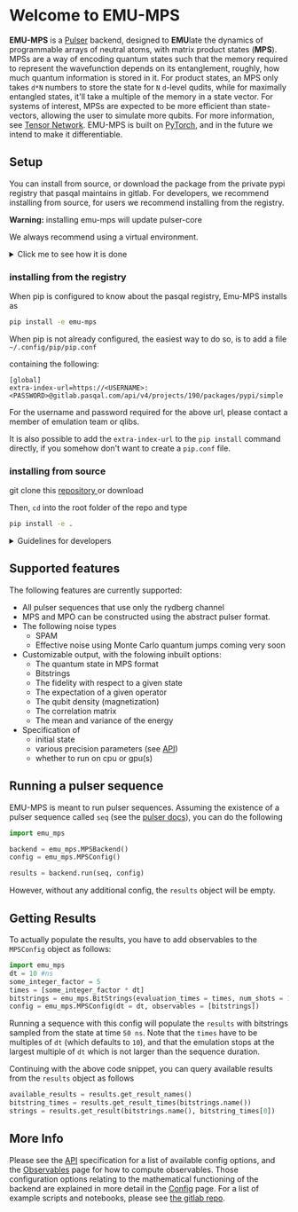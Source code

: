 # Welcome to EMU-MPS
**EMU-MPS** is a [Pulser](https://github.com/pasqal-io/Pulser) backend, designed to **EMU**late the dynamics of programmable arrays of neutral atoms, with matrix product states (**MPS**). MPSs are a way of encoding quantum states such that the memory required to represent the wavefunction depends on its entanglement, roughly, how much quantum information is stored in it. For product states, an MPS only takes `d*N` numbers to store the state for `N` `d`-level qudits, while for maximally entangled states, it'll take a multiple of the memory in a state vector. For systems of interest, MPSs are expected to be more efficient than state-vectors, allowing the user to simulate more qubits. For more information, see [Tensor Network](https://tensornetwork.org/). EMU-MPS is built on [PyTorch](https://pytorch.org/), and in the future we intend to make it differentiable.

## Setup

You can install from source, or download the package from the private pypi registry that pasqal maintains in gitlab.
For developers, we recommend installing from source, for users we recommend installing from the registry.

**Warning:** installing emu-mps will update pulser-core

We always recommend using a virtual environment.

<details>
  <summary>Click me to see how it is done</summary>

  Creating a virtual environment using python:

  ```
  python -m venv .venv
  ```

  Or

  ```
  python -m venv /path/to/new/virtual/environment
  ```

  Replace `/path/to/new/virtual/environment` with your desired directory path.

  Then activate the environment On linux or MacOS

  ```
  source /path/to/new/virtual/environment/bin/activate
  ```

  While on Windows it's

  ```
  C:\> /path/to/new/virtual/environment/Scripts/activate
  ```

  Remember to replace `/path/to/new/virtual/environment` with the actual path to your virtual environment. Once the environment is activated, you can clone emu_mps and install it using

</details>

### installing from the registry

When pip is configured to know about the pasqal registry, Emu-MPS installs as

```bash
pip install -e emu-mps
```
When pip is not already configured, the easiest way to do so, is to add a file
`~/.config/pip/pip.conf`

containing the following:

```
[global]
extra-index-url=https://<USERNAME>:<PASSWORD>@gitlab.pasqal.com/api/v4/projects/190/packages/pypi/simple
```

For the username and password required for the above url, please contact a member of emulation team or qlibs.


It is also possible to add the `extra-index-url` to the `pip install` command directly, if you somehow don't want to create a `pip.conf` file.

### installing from source
git clone this [repository ](https://gitlab.pasqal.com/emulation/rydberg-atoms/emu-ct) or download


Then, `cd` into the root folder of the repo and type

```bash
pip install -e .
```

<details>
  <summary>Guidelines for developers </summary>
  We recommend using an environment, git clone the repository, then inside the `emu_mps` folder

```bash
pip install -e .
```

  Also, the installation of pytest, nbmake, pre-commit.

  Do not forget to run the unit test suite by simply running `pytest` command.

  Another way can be using hatch.

  #### virtual environment with `hatch`

  ```bash
  python -m pip install hatch
  python -m hatch -v shell
  ```

  When inside the shell with development dependencies, install first the pre-commit hook:
  ```
  pre-commit install
  ```
</details>

## Supported features

The following features are currently supported:

- All pulser sequences that use only the rydberg channel
- MPS and MPO can be constructed using the abstract pulser format.
- The following noise types
    - SPAM
    - Effective noise using Monte Carlo quantum jumps coming very soon
- Customizable output, with the folowing inbuilt options:
    - The quantum state in MPS format
    - Bitstrings
    - The fidelity with respect to a given state
    - The expectation of a given operator
    - The qubit density (magnetization)
    - The correlation matrix
    - The mean and variance of the energy
- Specification of
    - initial state
    - various precision parameters (see [API](api.md))
    - whether to run on cpu or gpu(s)

## Running a pulser sequence

EMU-MPS is meant to run pulser sequences. Assuming the existence of a pulser sequence called `seq` (see the [pulser docs](https://pulser.readthedocs.io/en/stable/tutorials/creating.html)), you can do the following

```python
import emu_mps

backend = emu_mps.MPSBackend()
config = emu_mps.MPSConfig()

results = backend.run(seq, config)
```

However, without any additional config, the `results` object will be empty.

## Getting Results

To actually populate the results, you have to add observables to the `MPSConfig` object as follows:

```python exec="true" source="above"
import emu_mps
dt = 10 #ns
some_integer_factor = 5
times = [some_integer_factor * dt]
bitstrings = emu_mps.BitStrings(evaluation_times = times, num_shots = 1000)
config = emu_mps.MPSConfig(dt = dt, observables = [bitstrings])
```

Running a sequence with this config will populate the `results` with bitstrings sampled from the state at time `50 ns`.
Note that the `times` have to be multiples of `dt` (which defaults to `10`),
and that the emulation stops at the largest multiple of `dt` which is not larger than the sequence duration.

Continuing with the above code snippet, you can query available results from the `results` object as follows

```python
available_results = results.get_result_names()
bitstring_times = results.get_result_times(bitstrings.name())
strings = results.get_result(bitstrings.name(), bitstring_times[0])
```

## More Info
Please see the [API](api.md) specification for a list of available config options, and the [Observables](observables.md) page for how to compute observables.
Those configuration options relating to the mathematical functioning of the backend are explained in more detail in the [Config](advanced/config.md) page.
For a list of example scripts and notebooks, please see [the gitlab repo](https://gitlab.pasqal.com/emulation/rydberg-atoms/emu-ct/-/tree/main/examples?ref_type=heads).

